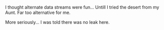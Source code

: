 I thought alternate data streams were fun... Untill I tried the desert from my Aunt. Far too alternative for me.

More seriously... I was told there was no leak here.
